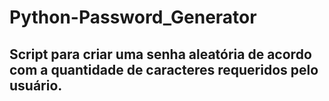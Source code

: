 # Python-Password_Generator
Script para criar uma senha aleatória de acordo com a quantidade de caracteres requeridos pelo usuário.
------------------------------------------------------------------------------------------------------------------
